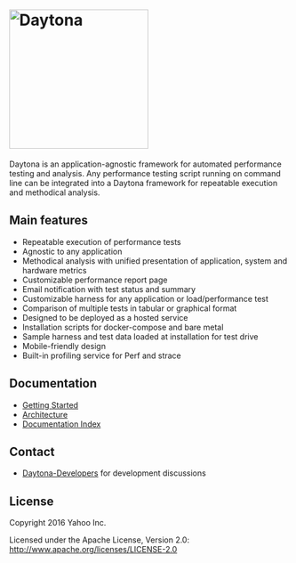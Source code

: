 # <img src="docs/img/daytona_dark_text.png" alt="Daytona" width="250px">

Daytona is an application-agnostic framework for automated performance testing and analysis. Any performance testing script running on command line can be integrated into a Daytona framework for repeatable execution and methodical analysis.

## Main features
* Repeatable execution of performance tests  
* Agnostic to any application
* Methodical analysis with unified presentation of application, system and hardware metrics
* Customizable performance report page 
* Email notification with test status and summary 
* Customizable harness for any application or load/performance test
* Comparison of multiple tests in tabular or graphical format
* Designed to be deployed as a hosted service
* Installation scripts for docker-compose and bare metal  
* Sample harness and test data loaded at installation for test drive
* Mobile-friendly design 
* Built-in profiling service for Perf and strace

## Documentation

* [Getting Started](docs/GettingStarted.md)
* [Architecture](docs/Architecture.md)
* [Documentation Index](docs/Documentation.md)

## Contact
* [Daytona-Developers](https://groups.google.com/forum/#!forum/daytona-developers) for
  development discussions

## License

Copyright 2016 Yahoo Inc.

Licensed under the Apache License, Version 2.0: http://www.apache.org/licenses/LICENSE-2.0
